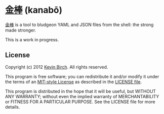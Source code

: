 # [金棒][home] (kanabō)

[金棒][wiki] is a tool to bludgeon YAML and JSON files from the shell: the strong made stronger.

This is a work in progress.

## License

Copyright (c) 2012 [Kevin Birch](kmb@pobox.com).  All rights reserved.

This program is free software; you can redistribute it and/or modify
it under the terms of an [MIT-style License][license] as described in
the [LICENSE file](LICENSE).

This program is distributed in the hope that it will be useful,
but WITHOUT ANY WARRANTY; without even the implied warranty of
MERCHANTABILITY or FITNESS FOR A PARTICULAR PURPOSE.  See the
LICENSE file for more details.

[home]: https://github.com/kevinbirch/kanabo "project home"
[wiki]: http://en.wikipedia.org/wiki/Kanabō "Wikipedia entry for kanabō"
[license]: http://www.opensource.org/licenses/ncsa
